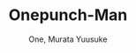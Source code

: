 --- 
slug: "onepunch-man"
title: "Onepunch-Man"
publishdate: "2018-12-31"
src: "https://365manga.net/manga/onepunch-man"
author: "One, Murata Yuusuke"
image: "https://data.365manga.net/images/thumbnails/32610-onepunch-man.jpg"
tags: ["Action","Comedy","Fantasy","Mature","Mystery","Psychological","Sci fi","Seinen","Supernatural"]
chapters: ["Chapter 99 ","Chapter 98 ","Chapter 97 ","Chapter 96: The Time Is Now ","Chapter 95: Speedster ","Chapter 94: I See ","Chapter 93: Let's Go! ","Chapter 92: Manhole ","Chapter 91: Punch 91 ","Chapter 90: Because I'm A Monster ","Chapter 89: Hot Pot ","Chapter 88 ","Chapter 87 ","Chapter 86 ","Chapter 85.5: Extra: Confidence ","Chapter 85 ","Chapter 84: Escalation ","Chapter 84.1 ","Chapter 83: The Hard Road Uphill ","Chapter 82: All-out ","Chapter 81: Willpower ","Chapter 80.1: Extras ","Chapter 80: Surrounded ","Chapter 79: Infinite Combo ","Chapter 78: They Who Run In The Shadows ","Chapter 77: Bored As Usual ","Chapter 76: Stagnation And Growth ","Chapter 75: Foul Play ","Chapter 74.5 ","Chapter 74.2: Depths Of Despair Part 2 ","Chapter 74.1: Depths Of Despair ","Chapter 73.1: Resistance Of The Strong ","Chapter 73.2: Resistance Of The Strong Part 2 ","Chapter 73.5 ","Chapter 72.2: Monster Transformation Part 2 ","Chapter 72.1: Monster Transformation ","Chapter 71: This Is Real Martial Arts! ","Chapter 70.2: Being Strong Is Fun Part 2 ","Chapter 70.1: Being Strong Is Fun ","Chapter 69: Monster Cells ","Chapter 68.1: Great Battle Power ","Chapter 68.2: Great Battle Power Part 2 ","Chapter 67.5 ","Chapter 67: Outside The Norm ","Chapter 66: The Strong ","Chapter 65.2: Sisters Part 2 ","Chapter 65.1: Sisters ","Chapter 64.2: Limit Part 2 ","Chapter 64.1: Limit ","Chapter 63.1: Games And Combat ","Chapter 63.2: Games And Combat Part 2 ","Chapter 62.2: The Reason I Seek Part 2 ","Chapter 62.1: The Reason I Seek ","Chapter 61.5: Rangers ","Chapter 61: Dark Horse ","Chapter 60: Entering The Stadium ","Chapter 59: Only You ","Chapter 58: Giant Insect ","Chapter 57: Interruption ","Chapter 56: Head-on ","Chapter 55.7 ","Chapter 55.6 ","Chapter 55.5 ","Chapter 55: Pumped Up ","Chapter 54: Centipede ","Chapter 53: Waiting Room ","Chapter 52: No Putting Back ","Chapter 51: Headgear ","Chapter 50: Getting Cocky ","Chapter 49: I've Got Free Time"," So... ","Chapter 48: Bananas ","Chapter 47.5: The Blizzard Bunch In Hard Times ","Chapter 47: Technique ","Chapter 46: Hero Hunting ","Chapter 45: Hero Name ","Chapter 44: Accelerate ","Chapter 43: Don't Dis Heroes! ","Chapter 42: The Blizzard Bunch ","Chapter 41: The Man Who Wanted To Be A Villain ","Chapter 40.6 ","Chapter 40.5 ","Chapter 40: Outlaw ","Chapter 39: That Man ","Chapter 38: King ","Chapter 37.7 ","Chapter 37.6 ","Chapter 37.5 ","Chapter 37: Crash ","Chapter 36: Boros's True Strength ","Chapter 35: The Fight ","Chapter 34: Are You Stupid? ","Chapter 34.5: Salmon ","Chapter 33: Men Who Don't Listen ","Chapter 32: From Outer Space ","Chapter 31: The Big Prediction ","Chapter 30: Class S ","Chapter 29.5: What Can't Be Bought ","Chapter 29: Class B ","Chapter 28: It's Raining"," So ","Chapter 27: Shining In Tatters ","Chapter 26: Unstable Hope ","Chapter 25: Deep Sea King (2) ","Chapter 24.5: Purison ","Chapter 24: Deep Sea King ","Chapter 23: Threat From The Sea ","Chapter 22: Voice ","Chapter 21: Giant Meteor ","Chapter 20: The Rumor ","Chapter 20.5 ","Chapter 20.6 ","Chapter 19: No Time For This ","Chapter 18: Pounding The Pavement ","Chapter 17: Sparring ","Chapter 16: I Passed ","Chapter 15: Fun And Work ","Chapter 15.5: Brushing Up ","Chapter 14: I Don't Know You ","Chapter 13: Speed ","Chapter 12: The Paradisers ","Chapter 11: The Secret To Strength ","Chapter 10: Modern Art ","Chapter 9: House Of Evolution ","Chapter 8: This Guy? ","Chapter 8.5: Extra Chapter: 200 Yen ","Chapter 7: A Mysterious Attack ","Chapter 6: Saitama ","Chapter 5: Itch Explosion ","Chapter 4: Subterraneans Of Darknes ","Chapter 3: Walking Disaster ","Chapter 2: Crab And Job Hunting ","Chapter 1: One Punch"]
chapterlinks: ["https://365manga.net/onepunch-man/chapter-99.html","https://365manga.net/onepunch-man/chapter-98.html","https://365manga.net/onepunch-man/chapter-97.html","https://365manga.net/onepunch-man/chapter-96.html","https://365manga.net/onepunch-man/chapter-95.html","https://365manga.net/onepunch-man/chapter-94.html","https://365manga.net/onepunch-man/chapter-93.html","https://365manga.net/onepunch-man/chapter-92.html","https://365manga.net/onepunch-man/chapter-91.html","https://365manga.net/onepunch-man/chapter-90.html","https://365manga.net/onepunch-man/chapter-89.html","https://365manga.net/onepunch-man/chapter-88.html","https://365manga.net/onepunch-man/chapter-87.html","https://365manga.net/onepunch-man/chapter-86.html","https://365manga.net/onepunch-man/chapter-85-5.html","https://365manga.net/onepunch-man/chapter-85.html","https://365manga.net/onepunch-man/chapter-84.html","https://365manga.net/onepunch-man/chapter-84-1.html","https://365manga.net/onepunch-man/chapter-83.html","https://365manga.net/onepunch-man/chapter-82.html","https://365manga.net/onepunch-man/chapter-81.html","https://365manga.net/onepunch-man/chapter-80-1.html","https://365manga.net/onepunch-man/chapter-80.html","https://365manga.net/onepunch-man/chapter-79.html","https://365manga.net/onepunch-man/chapter-78.html","https://365manga.net/onepunch-man/chapter-77.html","https://365manga.net/onepunch-man/chapter-76.html","https://365manga.net/onepunch-man/chapter-75.html","https://365manga.net/onepunch-man/chapter-74-5.html","https://365manga.net/onepunch-man/chapter-74-2.html","https://365manga.net/onepunch-man/chapter-74-1.html","https://365manga.net/onepunch-man/chapter-73-1.html","https://365manga.net/onepunch-man/chapter-73-2.html","https://365manga.net/onepunch-man/chapter-73-5.html","https://365manga.net/onepunch-man/chapter-72-2.html","https://365manga.net/onepunch-man/chapter-72-1.html","https://365manga.net/onepunch-man/chapter-71.html","https://365manga.net/onepunch-man/chapter-70-2.html","https://365manga.net/onepunch-man/chapter-70-1.html","https://365manga.net/onepunch-man/chapter-69.html","https://365manga.net/onepunch-man/chapter-68-1.html","https://365manga.net/onepunch-man/chapter-68-2.html","https://365manga.net/onepunch-man/chapter-67-5.html","https://365manga.net/onepunch-man/chapter-67.html","https://365manga.net/onepunch-man/chapter-66.html","https://365manga.net/onepunch-man/chapter-65-2.html","https://365manga.net/onepunch-man/chapter-65-1.html","https://365manga.net/onepunch-man/chapter-64-2.html","https://365manga.net/onepunch-man/chapter-64-1.html","https://365manga.net/onepunch-man/chapter-63-1.html","https://365manga.net/onepunch-man/chapter-63-2.html","https://365manga.net/onepunch-man/chapter-62-2.html","https://365manga.net/onepunch-man/chapter-62-1.html","https://365manga.net/onepunch-man/chapter-61-5.html","https://365manga.net/onepunch-man/chapter-61.html","https://365manga.net/onepunch-man/chapter-60.html","https://365manga.net/onepunch-man/chapter-59.html","https://365manga.net/onepunch-man/chapter-58.html","https://365manga.net/onepunch-man/chapter-57.html","https://365manga.net/onepunch-man/chapter-56.html","https://365manga.net/onepunch-man/chapter-55-7.html","https://365manga.net/onepunch-man/chapter-55-6.html","https://365manga.net/onepunch-man/chapter-55-5.html","https://365manga.net/onepunch-man/chapter-55.html","https://365manga.net/onepunch-man/chapter-54.html","https://365manga.net/onepunch-man/chapter-53.html","https://365manga.net/onepunch-man/chapter-52.html","https://365manga.net/onepunch-man/chapter-51.html","https://365manga.net/onepunch-man/chapter-50.html","https://365manga.net/onepunch-man/chapter-49.html","https://365manga.net/onepunch-man/chapter-48.html","https://365manga.net/onepunch-man/chapter-47-5.html","https://365manga.net/onepunch-man/chapter-47.html","https://365manga.net/onepunch-man/chapter-46.html","https://365manga.net/onepunch-man/chapter-45.html","https://365manga.net/onepunch-man/chapter-44.html","https://365manga.net/onepunch-man/chapter-43.html","https://365manga.net/onepunch-man/chapter-42.html","https://365manga.net/onepunch-man/chapter-41.html","https://365manga.net/onepunch-man/chapter-40-6.html","https://365manga.net/onepunch-man/chapter-40-5.html","https://365manga.net/onepunch-man/chapter-40.html","https://365manga.net/onepunch-man/chapter-39.html","https://365manga.net/onepunch-man/chapter-38.html","https://365manga.net/onepunch-man/chapter-37-7.html","https://365manga.net/onepunch-man/chapter-37-6.html","https://365manga.net/onepunch-man/chapter-37-5.html","https://365manga.net/onepunch-man/chapter-37.html","https://365manga.net/onepunch-man/chapter-36.html","https://365manga.net/onepunch-man/chapter-35.html","https://365manga.net/onepunch-man/chapter-34.html","https://365manga.net/onepunch-man/chapter-34-5.html","https://365manga.net/onepunch-man/chapter-33.html","https://365manga.net/onepunch-man/chapter-32.html","https://365manga.net/onepunch-man/chapter-31.html","https://365manga.net/onepunch-man/chapter-30.html","https://365manga.net/onepunch-man/chapter-29-5.html","https://365manga.net/onepunch-man/chapter-29.html","https://365manga.net/onepunch-man/chapter-28.html","https://365manga.net/onepunch-man/chapter-27.html","https://365manga.net/onepunch-man/chapter-26.html","https://365manga.net/onepunch-man/chapter-25.html","https://365manga.net/onepunch-man/chapter-24-5.html","https://365manga.net/onepunch-man/chapter-24.html","https://365manga.net/onepunch-man/chapter-23.html","https://365manga.net/onepunch-man/chapter-22.html","https://365manga.net/onepunch-man/chapter-21.html","https://365manga.net/onepunch-man/chapter-20.html","https://365manga.net/onepunch-man/chapter-20-5.html","https://365manga.net/onepunch-man/chapter-20-6.html","https://365manga.net/onepunch-man/chapter-19.html","https://365manga.net/onepunch-man/chapter-18.html","https://365manga.net/onepunch-man/chapter-17.html","https://365manga.net/onepunch-man/chapter-16.html","https://365manga.net/onepunch-man/chapter-15.html","https://365manga.net/onepunch-man/chapter-15-5.html","https://365manga.net/onepunch-man/chapter-14.html","https://365manga.net/onepunch-man/chapter-13.html","https://365manga.net/onepunch-man/chapter-12.html","https://365manga.net/onepunch-man/chapter-11.html","https://365manga.net/onepunch-man/chapter-10.html","https://365manga.net/onepunch-man/chapter-9.html","https://365manga.net/onepunch-man/chapter-8.html","https://365manga.net/onepunch-man/chapter-8-5.html","https://365manga.net/onepunch-man/chapter-7.html","https://365manga.net/onepunch-man/chapter-6.html","https://365manga.net/onepunch-man/chapter-5.html","https://365manga.net/onepunch-man/chapter-4.html","https://365manga.net/onepunch-man/chapter-3.html","https://365manga.net/onepunch-man/chapter-2.html","https://365manga.net/onepunch-man/chapter-1.html"]
description: "Onepunch-Man manga summary: Onepunch man Manga
One punch-Man imitates the life of an average hero who wins all of his fights with only one punch! This is why he is called Onepunch man Manga. This story takes place in the fictional Z-City. The world is full of mysterious beings, villains and monsters that cause destruction and havoc. An association of heroes has been established to protect the citizens from all harms and enemies. People with superhuman ability can register themselves with the association that protects citizens. There, they will be required to take a series of tests to determine their ability and what class they are. Class S being the highest and class C being the lowest.
Characters in Onepunch man Manga
Saitama is the titular Onepunch man Manga that is so powerful that he can defeat very powerful monsters and villains in just a single punch. Ironically, his life is boring because he is a superhero. The fact that he is so strong and powerful proved to be boring to him as hell.
There are a lot of characters in the manga Onepunch man Manga is our favourite in this. Heroes and villains have interesting abilities and very powerful personalities. However, most of them heroes and villain are featured as background and support characters.
Saitama
He used to be your typical Salaryman. He is middle aged and lived a rather boring and normal life. One day he saw a kid being attacked by one of the giant monster lobster. He helped the kid and somehow defeated the monster.
From that very day, he decided to become a hero. He chose to train every single day for three years. He was very determined. He trained with an all inhuman’ workout routine of 100 push-ups , 100 sit-ups, 100 squats and 10 kilometers running and eventually gaining superhuman strength and speed. He also lost his hair. Saitama is an amusing and entertaining protagonist. 
Genos
Genos is a cybog and he saw Saitama’s capabilities and assigned himself as his student. He’s become a hero to revenge against a mysterious robot that killed his entire family. He follows Saitama to gain the strength he needed to achieve his goals.
Other attractive Manga:
+ Read One Piece Manga
+ Detective Conan Manga"
---